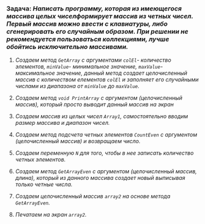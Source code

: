 ### Задача: ***Написать программу, которая из имеющегося массива целых чиселформирует массив из четных чисел. Первый массив можно ввести с клавиатуры, либо сгенерировать его случайным образом. При решении не рекомендуется пользоваться коллекциями, лучше обойтись исключительно массивами.***

1. *Создаем метод `GetArray` с аргументами `colEl`- количество элементов, `minValue`- минимальное значение, `maxValue`- максимальное значение, данный метод создает целочисленный массив с количеством елементов `colEl` и заполняет его случайными числами из диапазона от `minValue` до `maxValue`.*

2. *Создаем метод `void PrintArray` с аргументом (целочисленный массив), который просто выводит данный массив на экран*

3. *Создаем массив из целых чисел `Array1`, самостоятельно вводим размер массива и диапазон чисел.*

4. *Создаем метод подсчета четных элементов `CountEven` с аргументом (целочисленный массив) и возвращаем число.*

5. *Создаем переменную `N` для того, чтобы в нее записать количество четных элементов.*

6. *Создаем метод `GetArrayEven` с аргументом (целочисленный массив, длина), который из данного массива создает новый выписывая только четные числа.*

7. *Создаем целочисленный массив `array2` на основе метода `GetArrayEven`.*

8. *Печатаем на экран `array2`.*

